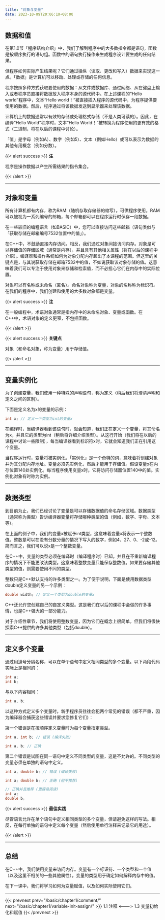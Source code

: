 ```yaml
---
title: "对象与变量"
date: 2023-10-09T20:06:10+08:00
---
```


## 数据和值

在第1.0节「程序结构介绍」中，我们了解到程序中的大多数指令都是语句，函数是按顺序执行的语句组。函数中的语句执行操作来生成程序设计要生成的任何结果。

但程序如何实际产生结果呢？它们通过操纵（读取、更改和写入）数据来实现这一点。「数据」是计算机可以移动、处理或存储的任何信息。

程序按照多种方式获取要使用的数据：从文件或数据库、通过网络、从在键盘上输入或者程序员直接将数据放入程序本身的源代码中。在上述课程的“Hello world”程序中，文本“Hello world！”被直接插入程序的源代码中，为程序提供要使用的数据。然后，程序通过将该数据发送到显示器来处理该数据。

计算机上的数据通常以有效的存储或处理格式存储（不是人类可读的）。因此，在编译“Hello World”程序时，文本“Hello World！”被转换为程序使用的更有效的格式（二进制，将在以后的课程中讨论）。

「值」是字母（例如A）、数字（例如5）、文本（例如Hello）或可以表示为数据的其他有用概念（例如分数）。

{{< alert success >}}
**注**

程序是操作数据以产生所需结果的指令集合。

{{< /alert >}}

***
## 对象和变量

所有计算机都有内存，称为RAM（随机存取存储器的缩写），可供程序使用。RAM可以被视为一系列编号的邮箱，每个邮箱都可以在程序运行时保存一段数据。

在一些较旧的编程语言（如BASIC）中，您可以直接访问这些邮箱（语句类似与 「获取存储在邮箱编号7532位置中的值」）。

在C++中，不鼓励直接内存访问。相反，我们通过对象间接访问内存。对象是可以存储值的存储区域（通常是内存），并且具有其他相关属性（将在以后的课程中介绍）。编译器和操作系统如何为对象分配内存超出了本课程的范围。但这里的关键点是，与其说获取存储在邮箱7532中的值，不如说获取该对象存储的值。这意味着我们可以专注于使用对象来存储和检索值，而不必担心它们在内存中的实际位置。

对象可以有名称或未命名（匿名）。命名对象称为变量，对象的名称称为标识符。在我们的程序中，我们创建和使用的大多数对象都是变量。

{{< alert success >}}
**注**

在一般编程中，术语对象通常是指内存中的未命名对象、变量或函数。在C++中，术语对象的定义更窄，不包括函数。

{{< /alert >}}

{{< alert success >}}
**关键点**

对象（和命名对象，称为变量）用于存储值。

{{< /alert >}}

***
## 变量实例化

为了创建变量，我们使用一种特殊的声明语句，称为定义（稍后我们将澄清声明和定义之间的区别）。

下面是定义名为x的变量的示例：

```C++
int x; // 定义一个类型为int的变量x
```

在编译时，当编译器看到该语句时，就会知道，我们正在定义一个变量，将其命名为x，并且它的类型为int（稍后将详细介绍类型）。从这行开始（我们将在以后的课程中讨论一些限制），每当编译器看到标识符x时，它就会知道我们正在引用这个变量。

当程序运行时，变量将被实例化。「实例化」是一个奇特的词，意味着将创建对象并为其分配内存地址。变量必须先实例化，然后才能用于存储值。假设变量x在内存位置140处实例化。每当程序使用变量x时，它将访问存储器位置140中的值。实例化对象有时称为实例。

***
## 数据类型

到目前为止，我们已经讨论了变量是可以存储数据值的命名存储区域。数据类型（通常称为类型）告诉编译器变量将存储哪种类型的值（例如，数字、字母、文本等）。

在上面的例子中，我们的变量x被赋予int类型，这意味着变量x将表示一个整数值。整数是可以在没有分数分量的情况下写入的数字，例如4、27、0、-2或-12。简而言之，我们可以说x是一个整数变量。

在C++中，变量的类型必须在编译时（编译程序时）已知，并且在不重新编译程序的情况下不能更改该类型。这意味着整数变量只能保存整数值。如果要存储其他类型的值，则需要使用不同的类型。

整数只是C++默认支持的许多类型之一。为了便于说明，下面是使用数据类型double定义变量的另一个示例：

```C++
double width; // 定义一个类型为double的变量x
```

C++还允许您创建自己的自定义类型。这是我们在以后的课程中会做的许多事情，也是C++强大的一部分能力。

对于介绍性章节，我们将使用整数变量，因为它们在概念上很简单，但我们将很快探索C++提供的许多其他类型（包括double）。

***
## 定义多个变量

通过用逗号分隔名称，可以在单个语句中定义相同类型的多个变量。以下两段代码实际上是相同的：

```C++
int a;
int b;
```

与以下内容相同：

```C++
int a, b;
```

以这种方式定义多个变量时，新手程序员往往会犯两个常见的错误（都不严重，因为编译器会捕获这些错误并要求您修复它们）：

第一个错误是在按顺序定义变量时为每个变量指定类型。

```C++
int a, int b; // 错误 (编译失败)

int a, b; // 正确
```

第二个错误是试图在同一语句中定义不同类型的变量，这是不允许的。不同类型的变量必须在单独的语句中定义。

```C++
int a, double b; // 错误 (编译失败)

int a; double b; // 正确 (但不推荐)

// 正确并且推荐 (更容易阅读)
int a;
double b;
```

{{< alert success >}}
**最佳实践**

尽管语言允许在单个语句中定义相同类型的多个变量，但请避免这样的写法。相反，在每行单独的语句中定义每个变量（然后使用单行注释来记录它的用途）。

{{< /alert >}}

***
## 总结

在C++中，我们使用变量来访问内存。变量有一个标识符、一个类型和一个值（以及这里不相关的一些其他属性）。变量的类型用于确定如何解释内存中的值。

在下一课中，我们将学习如何为变量赋值，以及如何实际使用它们。

***

{{< prevnext prev="/basic/chapter1/comment/" next="/basic/chapter1/variable-init-assign/" >}}
1.1 注释
<--->
1.3 变量初始化和赋值
{{< /prevnext >}}
